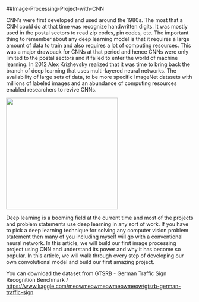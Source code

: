 ##Image-Processing-Project-with-CNN

CNN’s were first developed and used around the 1980s. The most that a CNN could do at that time was recognize handwritten digits. It was mostly used in the postal sectors to read zip codes, pin codes, etc. The important thing to remember about any deep learning model is that it requires a large amount of data to train and also requires a lot of computing resources. This was a major drawback for CNNs at that period and hence CNNs were only limited to the postal sectors and it failed to enter the world of machine learning.
In 2012 Alex Krizhevsky realized that it was time to bring back the branch of deep learning that uses multi-layered neural networks. The availability of large sets of data, to be more specific ImageNet datasets with millions of labeled images and an abundance of computing resources enabled researchers to revive CNNs.

<img src="https://tech.snmjournals.org/content/jnmt/47/3/217/F1.large.jpg" width="300" height="300" >

Deep learning is a booming field at the current time and most of the projects and problem statements use deep learning in any sort of work.  If you have to pick a deep learning technique for solving any computer vision problem statement then many of you including myself will go with a conventional neural network.
In this article, we will build our first image processing project using CNN and understand its power and why it has become so popular. In this article, we will walk through every step of developing our own convolutional model and build our first amazing project.

You can download the dataset from GTSRB - German Traffic Sign Recognition Benchmark / https://www.kaggle.com/meowmeowmeowmeowmeow/gtsrb-german-traffic-sign
